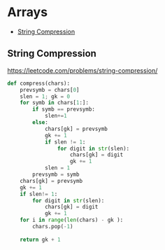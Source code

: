 # Arrays

+ [String Compression](#string-compression)

## String Compression

https://leetcode.com/problems/string-compression/

```python
def compress(chars):
    prevsymb = chars[0]
    slen = 1; gk = 0
    for symb in chars[1:]:
        if symb == prevsymb:
            slen+=1
        else:
            chars[gk] = prevsymb
            gk += 1
            if slen != 1:
                for digit in str(slen):
                    chars[gk] = digit
                    gk += 1
            slen = 1
        prevsymb = symb
    chars[gk] = prevsymb
    gk += 1
    if slen!= 1:
        for digit in str(slen):
            chars[gk] = digit
            gk += 1
    for i in range(len(chars) - gk ):
        chars.pop(-1)
    
    return gk + 1


```
